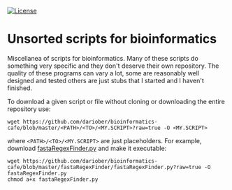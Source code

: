 [![License](http://img.shields.io/badge/license-MIT-blue.svg)](https://github.com/dariober/bioinformatics-cafe)

# Unsorted scripts for bioinformatics

Miscellanea of scripts for bioinformatics. Many of these scripts do something very specific and they don't deserve their own repository. The quality of these programs can vary a lot, some are reasonably well designed and tested others are just stubs that I started and I haven't finished.

To download a given script or file without cloning or downloading the entire repository use:

```
wget https://github.com/dariober/bioinformatics-cafe/blob/master/<PATH>/<TO>/<MY.SCRIPT>?raw=true -O <MY.SCRIPT>
```

where `<PATH>/<TO>/<MY.SCRIPT>` are just placeholders. For example, download [fastaRegexFinder.py](https://github.com/dariober/bioinformatics-cafe/tree/master/fastaRegexFinder) and make it executable:

```
wget https://github.com/dariober/bioinformatics-cafe/blob/master/fastaRegexFinder/fastaRegexFinder.py?raw=true -O fastaRegexFinder.py
chmod a+x fastaRegexFinder.py
```
